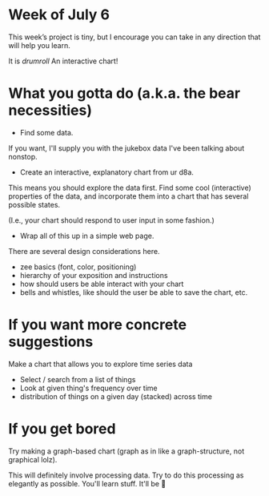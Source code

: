 # Week of July 6
This week’s project is tiny, 
but I encourage you can take in any direction that will help you learn.

It is _drumroll_ An interactive chart!

# What you gotta do (a.k.a. the bear necessities)

* Find some data.

If you want, I'll supply you with the jukebox data I've been talking about nonstop.

* Create an interactive, explanatory chart from ur d8a.

This means you should explore the data first. 
Find some cool (interactive) properties of the data, 
and incorporate them into a chart that has several possible states. 

(I.e., your chart should respond to user input in some fashion.)

* Wrap all of this up in a simple web page.

There are several design considerations here.
* zee basics (font, color, positioning)
* hierarchy of your exposition and instructions
* how should users be able interact with your chart
* bells and whistles, like should the user be able to save the chart, etc.

# If you want more concrete suggestions

Make a chart that allows you to explore time series data

- Select / search from a list of things
- Look at given thing's frequency over time
- distribution of things on a given day (stacked) across time


# If you get bored

Try making a graph-based chart (graph as in like a graph-structure, not graphical lolz).

This will definitely involve processing data. Try to do this processing as elegantly as possible. You'll learn stuff. It'll be :tada:
